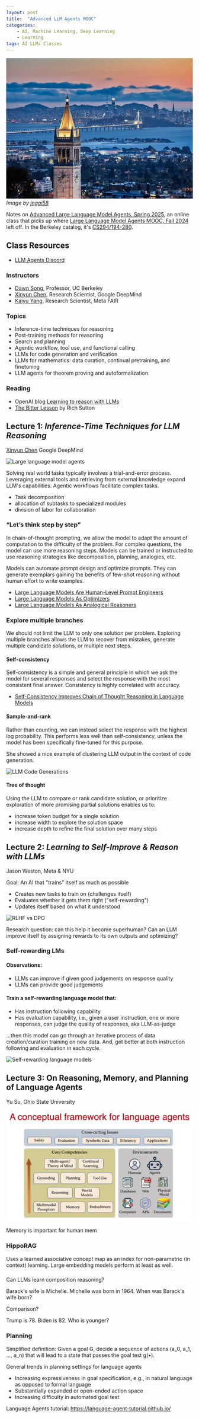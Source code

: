 ```yaml
---
layout: post
title:  "Advanced LLM Agents MOOC"
categories:
    - AI, Machine Learning, Deep Learning
    - Learning
tags: AI LLMs Classes
---
```


![Berkeley Campanile](../images/UC-Berkeley-campanile.png) _Image by [jngai58](https://www.flickr.com/photos/john_n_berk_pics_xyz/51096342158/)_


Notes on [Advanced Large Language Model Agents, Spring 2025][1], an online class that picks up where [Large Language Model Agents MOOC, Fall 2024][2] left off. In the Berkeley catalog, it's [CS294/194-280][12].



## Class Resources

- [LLM Agents Discord][14]

### Instructors

- [Dawn Song][3], Professor, UC Berkeley
- [Xinyun Chen][4], Research Scientist, Google DeepMind
- [Kaiyu Yang][5], Research Scientist, Meta FAIR


### Topics

- Inference-time techniques for reasoning
- Post-training methods for reasoning
- Search and planning
- Agentic workflow, tool use, and functional calling
- LLMs for code generation and verification
- LLMs for mathematics: data curation, continual pretraining, and finetuning
- LLM agents for theorem proving and autoformalization

### Reading

- OpenAI blog [Learning to reason with LLMs][13]
- [The Bitter Lesson][20] by Rich Sutton


## Lecture 1: _Inference-Time Techniques for LLM Reasoning_

[Xinyun Chen][4]
Google DeepMind

![Large language model agents](llm-agents-1.jpg)

Solving real world tasks typically involves a trial-and-error process. Leveraging external tools and retrieving from external knowledge expand LLM's capabilities. Agentic workflows facilitate complex tasks.

- Task decomposition
- allocation of subtasks to specialized modules
- division of labor for collaboration


### “Let’s think step by step”

In chain-of-thought prompting, we allow the model to adapt the amount of computation to the difficulty of the problem. For complex questions, the model can use more reasoning steps. Models can be trained or instructed to use reasoning strategies like decomposition, planning, analogies, etc.

Models can automate prompt design and optimize prompts. They can generate exemplars gaining the benefits of few-shot reasoning without human effort to write examples.

- [Large Language Models Are Human-Level Prompt Engineers][16]
- [Large Language Models As Optimizers][17]
- [Large Language Models As Analogical Reasoners][18]


### Explore multiple branches

We should not limit the LLM to only one solution per problem. Exploring multiple branches allows the LLM to recover from mistakes, generate multiple candidate solutions, or multiple next steps.

#### Self-consistency

Self-consistency is a simple and general principle in which we ask the model for several responses and select the response with the most consistent final answer. Consistency is highly correlated with accuracy.

- [Self-Consistency Improves Chain of Thought Reasoning in Language Models][19]

#### Sample-and-rank

Rather than counting, we can instead select the response with the highest log probability. This performs less well than self-consistency, unless the model has been specifically fine-tuned for this purpose.

She showed a nice example of clustering LLM output in the context of code generation.

![LLM Code Generations](llm-code-generation.jpg)


#### Tree of thought

Using the LLM to compare or rank candidate solution, or prioritize exploration of more promising partial solutions enables us to:

- increase token budget for a single solution
- increase width to explore the solution space
- increase depth to refine the final solution over many steps




## Lecture 2: _Learning to Self-Improve & Reason with LLMs_

Jason Weston, Meta & NYU

Goal: An AI that "trains" itself as much as possible

- Creates new tasks to train on (challenges itself)
- Evaluates whether it gets them right ("self-rewarding")
- Updates itself based on what it understood

![RLHF vs DPO](../images/ai/rlhf-vs-dpo.jpg)

Research question: can this help it become superhuman? Can an LLM improve itself by assigning rewards to its own outputs and optimizing?

### Self-rewarding LMs

#### Observations:

- LLMs can improve if given good judgements on response quality
- LLMs can provide good judgements

#### Train a self-rewarding language model that:

- Has instruction following capability
- Has evaluation capability, i.e., given a user instruction, one or more responses, can judge the quality of responses, aka LLM-as-judge

...then this model can go through an iterative process of data creation/curation training on new data. And, get better at both instruction following and
evaluation in each cycle.

![Self-rewarding language models](../images/ai/self-rewarding-language-models.jpg)


## Lecture 3: On Reasoning, Memory, and Planning of Language Agents

Yu Su, Ohio State University

![Language agent framework](../images/llm-agents/yu-su-language-agents-framework.jpg)

Memory is important for human mem

### HippoRAG

Uses a learned associative concept map as an index for non-parametric (in context) learning. Large embedding models perform at least as well.

###

Can LLMs learn composition reasoning?

Barack's wife is Michelle. Michelle was born in 1964. When was Barack's wife born?

Comparison?

Trump is 78. Biden is 82. Who is younger?

### Planning

Simplified definition: Given a goal G, decide a sequence of actions (a_0, a_1, ..., a_n) that will lead to a state that passes the goal test g(•).

General trends in planning settings for language agents

- Increasing expressiveness in goal specification, e.g., in natural language as opposed to formal language
- Substantially expanded or open-ended action space
- Increasing difficulty in automated goal test


Language Agents tutorial: https://language-agent-tutorial.github.io/


[1]: https://llmagents-learning.org/sp25
[2]: https://llmagents-learning.org/f24
[3]: https://dawnsong.io/
[4]: https://jungyhuk.github.io/
[5]: https://yangky11.github.io/
[5]: /2024-12-10/llm-agents-mooc.html

[12]: https://rdi.berkeley.edu/adv-llm-agents/sp25
[13]: https://openai.com/index/learning-to-reason-with-llms/
[14]: https://discord.com/channels/1280234300012494859
[16]: https://arxiv.org/abs/2211.01910
[17]: https://arxiv.org/abs/2309.03409
[18]: https://arxiv.org/abs/2310.01714
[19]: https://arxiv.org/abs/2203.11171
[20]: http://incompleteideas.net/IncIdeas/BitterLesson.html



